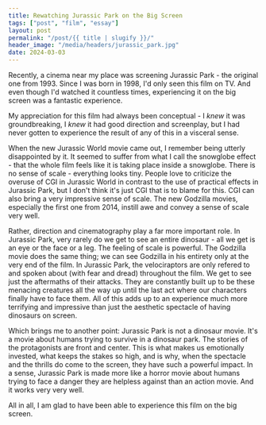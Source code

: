 ```yaml
---
title: Rewatching Jurassic Park on the Big Screen
tags: ["post", "film", "essay"]
layout: post
permalink: "/post/{{ title | slugify }}/"
header_image: "/media/headers/jurassic_park.jpg"
date: 2024-03-03
---
```

Recently, a cinema near my place was screening Jurassic Park - the
original one from 1993. Since I was born in 1998, I'd only seen this
film on TV. And even though I'd watched it countless times, experiencing
it on the big screen was a fantastic experience.

My appreciation for this film had always been conceptual - I *knew* it
was groundbreaking, I *knew* it had good direction and screenplay, but I
had never gotten to experience the result of any of this in a visceral
sense.

When the new Jurassic World movie came out, I remember being utterly
disappointed by it. It seemed to suffer from what I call the snowglobe
effect - that the whole film feels like it is taking place inside a
snowglobe. There is no sense of scale - everything looks tiny. People
love to criticize the overuse of CGI in Jurassic World in contrast to
the use of practical effects in Jurassic Park, but I don't think it's
just CGI that is to blame for this. CGI can also bring a very impressive
sense of scale. The new Godzilla movies, especially the first one from
2014, instill awe and convey a sense of scale very well.

Rather, direction and cinematography play a far more important role. In
Jurassic Park, very rarely do we get to see an entire dinosaur - all we
get is an eye or the face or a leg. The feeling of scale is powerful.
The Godzilla movie does the same thing; we can see Godzilla in his
entirety only at the very end of the film. In Jurassic Park, the
velociraptors are only refered to and spoken about (with fear and dread)
throughout the film. We get to see just the aftermaths of their attacks.
They are constantly built up to be these menacing creatures all the way
up until the last act where our characters finally have to face them.
All of this adds up to an experience much more terrifying and impressive
than just the aesthetic spectacle of having dinosaurs on screen.

Which brings me to another point: Jurassic Park is not a dinosaur movie.
It's a movie about humans trying to survive in a dinosaur park. The
stories of the protagonists are front and center. This is what makes us
emotionally invested, what keeps the stakes so high, and is why, when
the spectacle and the thrills do come to the screen, they have such a
powerful impact. In a sense, Jurassic Park is made more like a horror
movie about humans trying to face a danger they are helpless against
than an action movie. And it works very very well.

All in all, I am glad to have been able to experience this film on the
big screen.